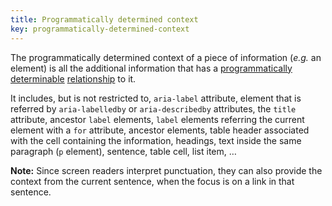 ```yaml
---
title: Programmatically determined context
key: programmatically-determined-context
---
```


The programmatically determined context of a piece of information (_e.g._ an element) is all the additional information that has a [programmatically determinable](https://www.w3.org/TR/WCAG21/#dfn-programmatically-determinable) [relationship](https://www.w3.org/TR/WCAG21/#dfn-relationships) to it.

It includes, but is not restricted to, `aria-label` attribute, element that is referred by `aria-labelledby` or `aria-describedby` attributes, the `title` attribute, ancestor `label` elements, `label` elements referring the current element with a `for` attribute, ancestor elements, table header associated with the cell containing the information, headings, text inside the same paragraph (`p` element), sentence, table cell, list item, …

**Note:** Since screen readers interpret punctuation, they can also provide the context from the current sentence, when the focus is on a link in that sentence.
